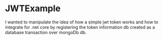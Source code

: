 # JWTExample
 I wanted to manipulate the idea of ​​how a simple jwt token works and how to integrate for .net core by registering the token information db created as a database transaction over mongoDb db.
